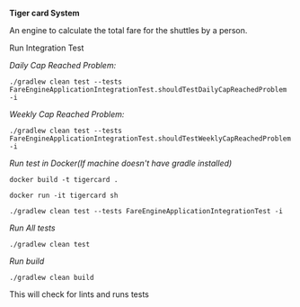 **Tiger card System**

An engine to calculate the total fare for the shuttles by a person.  

Run Integration Test

_Daily Cap Reached Problem:_

`./gradlew clean test --tests FareEngineApplicationIntegrationTest.shouldTestDailyCapReachedProblem -i`

_Weekly Cap Reached Problem:_

`./gradlew clean test --tests FareEngineApplicationIntegrationTest.shouldTestWeeklyCapReachedProblem -i`

_Run test in Docker(If machine doesn't have gradle installed)_

`docker build -t tigercard .`

`docker run -it tigercard sh`

`./gradlew clean test --tests FareEngineApplicationIntegrationTest -i`

_Run All tests_

`./gradlew clean test`

_Run build_

`./gradlew clean build`

This will check for lints and runs tests



